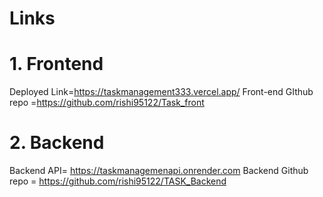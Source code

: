 # Links

# 1. Frontend

Deployed Link=https://taskmanagement333.vercel.app/
Front-end GIthub repo =https://github.com/rishi95122/Task_front

# 2. Backend

Backend API=  https://taskmanagemenapi.onrender.com
Backend Github repo = https://github.com/rishi95122/TASK_Backend



